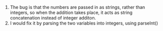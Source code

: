 1. The bug is that the numbers are passed in as strings, rather than integers, so when the addition takes place, it acts as string concatenation instead of integer additon. 
2. I would fix it by parsing the two variables into integers, using parseInt()